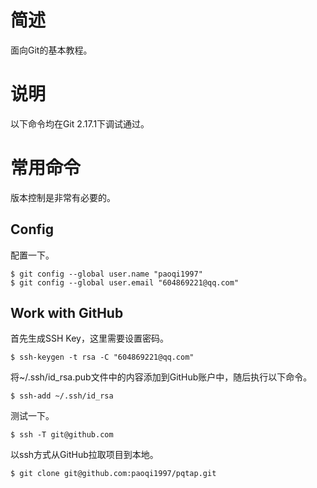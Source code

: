 # 简述

面向Git的基本教程。

# 说明

以下命令均在Git 2.17.1下调试通过。

# 常用命令

版本控制是非常有必要的。

## Config

配置一下。

```
$ git config --global user.name "paoqi1997"
$ git config --global user.email "604869221@qq.com"
```

## Work with GitHub

首先生成SSH Key，这里需要设置密码。

```
$ ssh-keygen -t rsa -C "604869221@qq.com"
```

将~/.ssh/id_rsa.pub文件中的内容添加到GitHub账户中，随后执行以下命令。

```
$ ssh-add ~/.ssh/id_rsa
```

测试一下。

```
$ ssh -T git@github.com
```

以ssh方式从GitHub拉取项目到本地。

```
$ git clone git@github.com:paoqi1997/pqtap.git
```

